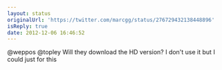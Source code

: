 ```yaml
---
layout: status
originalUrl: 'https://twitter.com/marcgg/status/276729432138448896'
isReply: true
date: 2012-12-06 16:46:52
---
```


@weppos @topley Will they download the HD version? I don't use it but I could just for this
